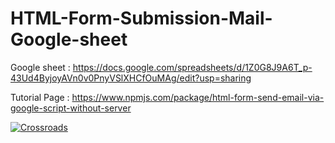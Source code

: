 # HTML-Form-Submission-Mail-Google-sheet


Google sheet : https://docs.google.com/spreadsheets/d/1Z0G8J9A6T_p-43Ud4ByjoyAVn0v0PnyVSlXHCfOuMAg/edit?usp=sharing


Tutorial Page : https://www.npmjs.com/package/html-form-send-email-via-google-script-without-server

[![Crossroads](crossroads.png)](https://youtube.com/c/Crossroadstalk)
